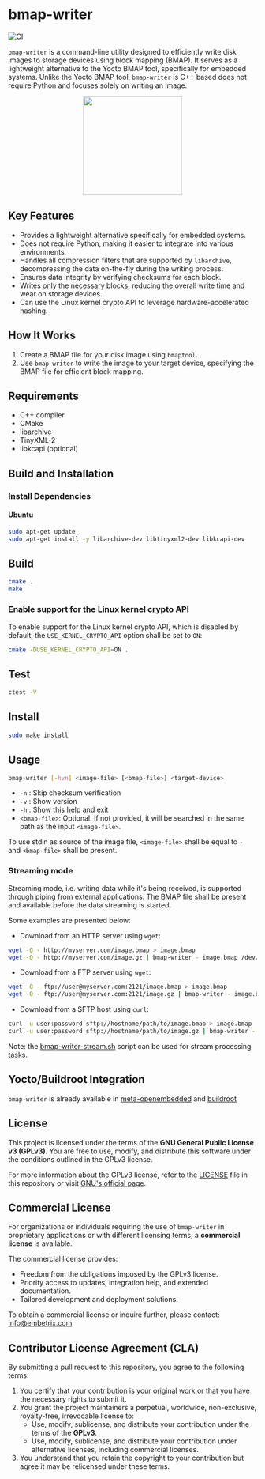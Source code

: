 
# bmap-writer

[![CI](https://github.com/embetrix/bmap-writer/actions/workflows/integration.yml/badge.svg)](https://github.com/embetrix/bmap-writer/actions/workflows/integration.yml)

`bmap-writer` is a command-line utility designed to efficiently write disk images to storage devices using block mapping (BMAP). 
It serves as a lightweight alternative to the Yocto BMAP tool, specifically for embedded systems. 
Unlike the Yocto BMAP tool, `bmap-writer` is C++ based does not require Python and focuses solely on writing an image.

<p align ="center"><img src=bmap-writer.jpeg width=200 height=200 /></p>

## Key Features

- Provides a lightweight alternative specifically for embedded systems.
- Does not require Python, making it easier to integrate into various environments.
- Handles all compression filters that are supported by `libarchive`, decompressing the data on-the-fly during the writing process.
- Ensures data integrity by verifying checksums for each block.
- Writes only the necessary blocks, reducing the overall write time and wear on storage devices.
- Can use the Linux kernel crypto API to leverage hardware-accelerated hashing.

## How It Works

1. Create a BMAP file for your disk image using `bmaptool`.
2. Use `bmap-writer` to write the image to your target device, specifying the BMAP file for efficient block mapping.

## Requirements

- C++ compiler
- CMake
- libarchive
- TinyXML-2
- libkcapi (optional)

## Build and Installation

### Install Dependencies

#### Ubuntu

```sh
sudo apt-get update
sudo apt-get install -y libarchive-dev libtinyxml2-dev libkcapi-dev
```

## Build

```sh
cmake .
make
```

### Enable support for the Linux kernel crypto API

To enable support for the Linux kernel crypto API, which is disabled by default, the `USE_KERNEL_CRYPTO_API` option
shall be set to `ON`:

```sh
cmake -DUSE_KERNEL_CRYPTO_API=ON .
```

## Test

```sh
ctest -V
```

## Install

```sh
sudo make install
```

## Usage

```sh
bmap-writer [-hvn] <image-file> [<bmap-file>] <target-device>
```

* `-n` : Skip checksum verification
* `-v` : Show version
* `-h` : Show this help and exit
* `<bmap-file>`: Optional. If not provided, it will be searched in the same path as the input `<image-file>`.

To use stdin as source of the image file, `<image-file>` shall be equal to `-` and `<bmap-file>` shall be present.

### Streaming mode

Streaming mode, i.e. writing data while it's being received, is supported through piping from external applications.
The BMAP file shall be present and available before the data streaming is started.

Some examples are presented below:

* Download from an HTTP server using `wget`:
```bash
wget -O - http://myserver.com/image.bmap > image.bmap
wget -O - http://myserver.com/image.gz | bmap-writer - image.bmap /dev/sdX
```
* Download from a FTP server using `wget`:
```bash
wget -O - ftp://user@myserver.com:2121/image.bmap > image.bmap
wget -O - ftp://user@myserver.com:2121/image.gz | bmap-writer - image.bmap /dev/sdX
```
* Download from a SFTP host using `curl`:
```bash
curl -u user:password sftp://hostname/path/to/image.bmap > image.bmap
curl -u user:password sftp://hostname/path/to/image.gz | bmap-writer - image.bmap /dev/sdX
```

Note: the [bmap-writer-stream.sh](bmap-writer-stream.sh) script can be used for stream processing tasks.
 
## Yocto/Buildroot Integration

`bmap-writer` is already available in [meta-openembedded](https://github.com/openembedded/meta-openembedded/blob/master/meta-oe/recipes-support/bmap-writer) and [buildroot](https://github.com/buildroot/buildroot/tree/master/package/bmap-writer
)


## License

This project is licensed under the terms of the **GNU General Public License v3 (GPLv3)**.
You are free to use, modify, and distribute this software under the conditions outlined in the GPLv3 license.

For more information about the GPLv3 license, refer to the [LICENSE](LICENSE) file in this repository or visit [GNU's official page](https://www.gnu.org/licenses/gpl-3.0.html).


## Commercial License

For organizations or individuals requiring the use of `bmap-writer` in proprietary applications or with different licensing terms, a **commercial license** is available.

The commercial license provides:
- Freedom from the obligations imposed by the GPLv3 license.
- Priority access to updates, integration help, and extended documentation.
- Tailored development and deployment solutions.

To obtain a commercial license or inquire further, please contact: [info@embetrix.com](mailto:info@embetrix.com)


## Contributor License Agreement (CLA)

By submitting a pull request to this repository, you agree to the following terms:

1. You certify that your contribution is your original work or that you have the necessary rights to submit it.
2. You grant the project maintainers a perpetual, worldwide, non-exclusive, royalty-free, irrevocable license to:
   - Use, modify, sublicense, and distribute your contribution under the terms of the **GPLv3**.
   - Use, modify, sublicense, and distribute your contribution under alternative licenses, including commercial licenses.
3. You understand that you retain the copyright to your contribution but agree it may be relicensed under these terms.

